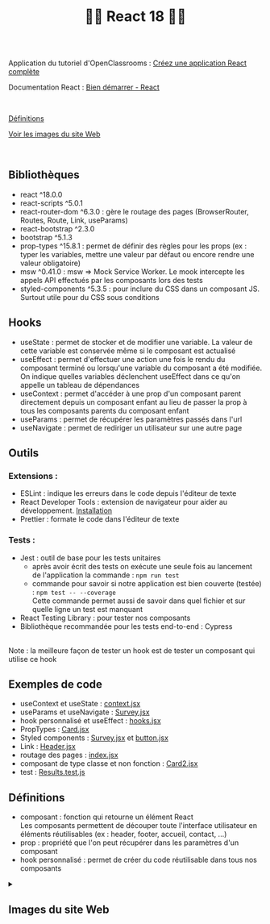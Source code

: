 # <h1 align="center">👨‍💻 React 18 👩‍💻</h1>

</br></br>

Application du tutoriel d'OpenClassrooms : [Créez une application React complète](https://openclassrooms.com/fr/courses/7150606-creez-une-application-react-complete/7254167-tirez-le-maximum-de-ce-cours)

Documentation React : [Bien démarrer - React](https://fr.reactjs.org/docs/getting-started.html)

<br/>

[Définitions](#définitions)

[Voir les images du site Web](#images-du-site-web)

</br>

## Bibliothèques
- react ^18.0.0
- react-scripts ^5.0.1
- react-router-dom ^6.3.0 : gère le routage des pages (BrowserRouter, Routes, Route, Link, useParams)
- react-bootstrap ^2.3.0
- bootstrap ^5.1.3
- prop-types ^15.8.1 : permet de définir des règles pour les props (ex : typer les variables, mettre une valeur par défaut ou encore rendre une valeur obligatoire)
- msw ^0.41.0 : msw => Mock Service Worker. Le mook intercepte les appels API effectués par les composants lors des tests
- styled-components ^5.3.5 : pour inclure du CSS dans un composant JS. Surtout utile pour du CSS sous conditions

## Hooks
- useState : permet de stocker et de modifier une variable. La valeur de cette variable est conservée même si le composant est actualisé
- useEffect : permet d'effectuer une action une fois le rendu du composant terminé ou lorsqu'une variable du composant a été modifiée.  
On indique quelles variables déclenchent useEffect dans ce qu'on appelle un tableau de dépendances  
- useContext : permet d'accéder à une prop d'un composant parent directement depuis un composant enfant au lieu de passer la prop à tous les composants parents du composant enfant
- useParams : permet de récupérer les paramètres passés dans l'url
- useNavigate : permet de rediriger un utilisateur sur une autre page

## Outils
### Extensions :
- ESLint : indique les erreurs dans le code depuis l'éditeur de texte
- React Developer Tools : extension de navigateur pour aider au développement. [Installation](https://reactjs.org/blog/2015/09/02/new-react-developer-tools.html#installation)
- Prettier : formate le code dans l'éditeur de texte

### Tests :  
- Jest : outil de base pour les tests unitaires  
  - après avoir écrit des tests on exécute une seule fois au lancement de l'application la commande : `npm run test`  
  - commande pour savoir si notre application est bien couverte (testée) : `npm test -- --coverage`  
Cette commande permet aussi de savoir dans quel fichier et sur quelle ligne un test est manquant
- React Testing Library : pour tester nos composants
- Bibliothèque recommandée pour les tests end-to-end : Cypress  
</br>
Note : la meilleure façon de tester un hook est de tester un composant qui utilise ce hook

## Exemples de code
- useContext et useState : [context.jsx](/src/utils/context/context.jsx)
- useParams et useNavigate : [Survey.jsx](/src/pages/Survey/Survey.jsx)
- hook personnalisé et useEffect : [hooks.jsx](/src/utils/hooks/hooks.jsx)
- PropTypes : [Card.jsx](/src/components/Card/Card.jsx)
- Styled components : [Survey.jsx](/src/pages/Survey/Survey.jsx) et [button.jsx](/src/styles/button.jsx)
- Link : [Header.jsx](/src/components/Header/Header.jsx) 
- routage des pages : [index.jsx](/src/index.jsx)
- composant de type classe et non fonction : [Card2.jsx](/src/components/Card/Card2.jsx)
- test : [Results.test.js](/src/pages/Results/Results.test.js)

## Définitions
- composant : fonction qui retourne un élément React  
Les composants permettent de découper toute l'interface utilisateur en éléments réutilisables (ex : header, footer, accueil, contact, ...)
- prop :  propriété que l'on peut récupérer dans les paramètres d'un composant
- hook personnalisé : permet de créer du code réutilisable dans tous nos composants

[imgSize]: 1000

<details>
  <summary><h2>Images du site Web</h2></summary>
  
  ### <ins>Accueil</ins>
  <img src="/public/images/readme/home.png" alt="home" width=[imgSize]/>
  
  ### <ins>Profiles</ins>
  <img src="/public/images/readme/profiles.png" alt="home" width=[imgSize]/>
  
  ### <ins>Profile</ins>
  <img src="/public/images/readme/profil.png" alt="home" width=[imgSize]/>
  
  ### <ins>Questionnaire</ins>
  <img src="/public/images/readme/survey.png" alt="home" width=[imgSize]/>
  
  ### <ins>Résultats du questionnaire</ins>
  <img src="/public/images/readme/results.png" alt="home" width=[imgSize]/>
  
  ### <ins>Erreur 404</ins>
  <img src="/public/images/readme/404_error.png" alt="home" width=[imgSize]/>
  
  ### <ins>Site en mode sombre</ins>
  <img src="/public/images/readme/dark_mode.png" alt="home" width=[imgSize]/>
</details>
